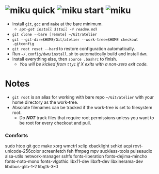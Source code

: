 [miku]: https://i.imgur.com/Nr7HV9a.png
# ![miku] quick ![miku] start ![miku]
* Install `git`, `gcc` and `make` at the bare minimum.
	* _`apt-get install $(tail -4 readme.md)`_
* `git clone --bare [remote] ~/Git/atelier`
* `git --git-dir=$HOME/Git/atelier --work-tree=$HOME checkout .gitconfig`
* `git root reset --hard` to restore configuration automatically.
* Run `~/.config/dwm/install.sh` to automatically build and install `dwm`.
* Install everything else, then `source .bashrc` to finish.
	* _You will be kicked from `tty1` if X exits with a non-zero exit code._

# Notes
* `git root` is an alias for working with bare repo `~/Git/atelier` with your home directory as the work-tree.
* Absolute filenames can be tracked if the work-tree is set to filesystem root.
	* Do _**NOT**_ track files that require root permissions unless you want to be root for every checkout and pull.

### Comforts
sudo htop git gcc make xorg wmctrl xclip xbacklight sxhkd acpi rxvt-unicode-256color
screenfetch feh ffmpeg mpv suckless-tools pulseaudio alsa-utils network-manager sshfs
fonts-liberation fonts-dejima-mincho fonts-noto-mono fonts-vlgothic
libx11-dev libxft-dev libxinerama-dev libdbus-glib-1-2 libgtk-3-0
